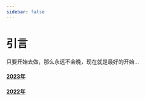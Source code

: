 ```yaml
---
sidebar: false
---
```


# 引言



只要开始去做，那么永远不会晚，现在就是最好的开始...



#### [2023年](2023.md) 

#### [2022年](2022.md)  
